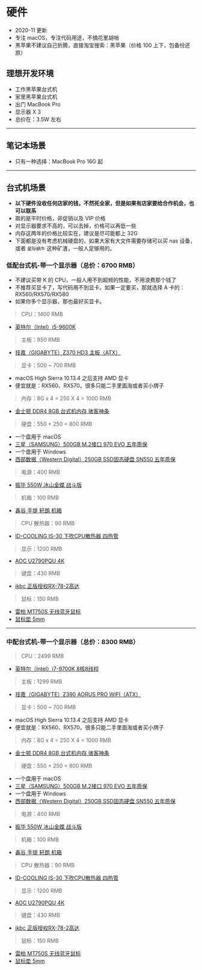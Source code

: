 
# 硬件

- 2020-11 更新
- 专注 macOS，专注代码用途，不搞花里胡哨
- 黑苹果不建议自己折腾，直接淘宝搜索：黑苹果（价格 100 上下，包备份还原）

## 理想开发环境

- 工作黑苹果台式机
- 家里黑苹果台式机
- 出门 MacBook Pro
- 显示器 X 3
- 总价在：3.5W 左右

-------------------------------------------------------------------

## 笔记本场景

- 只有一种选择：MacBook Pro 16G 起

-------------------------------------------------------------------

## 台式机场景

- **以下硬件没收任何店家的钱，不然死全家，但是如果有店家要给合作机会，也可以联系**
- 取的是平时价格，非促销以及 VIP 价格
- 对显示器要求不高的，可以去掉，价格可以再低一些
- 内存这两年的价格比较实在，建议是尽可能都上 32G
- 下面都是没有考虑机械硬盘的，如果大家有大文件需要存储可以买 nas 设备，或者 `星际蜗牛` 这种矿渣，一般人足够用的。

### 低配台式机-带一个显示器（总价：6700 RMB）

- 不建议买带 K 的 CPU，一般人用不到超频的性能，不用浪费那个钱了
- 不推荐买显卡了，写代码用不到显卡。如果一定要买，那就选择 A 卡的：RX560/RX570/RX580
- 如果你多个显示器，那也最好买显卡。

> CPU：1400 RMB

- [英特尔（Intel）i5-9600K](https://search.jd.com/Search?enc=utf-8&cu=true&utm_source=ads-union.jd.com&utm_medium=tuiguang&utm_campaign=t_248690136_&utm_term=c0d90a09b813492cbb88dbd39455a471-p_669678130&abt=3&keyword=英特尔（Intel）i5-9600K)

> 主板：850 RMB

- [技嘉（GIGABYTE）Z370 HD3 主板（ATX）](https://search.jd.com/Search?enc=utf-8&cu=true&utm_source=ads-union.jd.com&utm_medium=tuiguang&utm_campaign=t_248690136_&utm_term=c0d90a09b813492cbb88dbd39455a471-p_669678130&abt=3&keyword=技嘉（GIGABYTE）Z370%20HD3%20主板)

> 显卡：500 ~ 700 RMB

- macOS High Sierra 10.13.4 之后支持 AMD 显卡
- 便宜就是：RX560、RX570，很多只能二手里面淘或者买小牌子

> 内存：8G x 4 = 250 X 4 = 1000 RMB

- [金士顿 DDR4 8GB 台式机内存 骇客神条](https://search.jd.com/Search?enc=utf-8&cu=true&utm_source=ads-union.jd.com&utm_medium=tuiguang&utm_campaign=t_248690136_&utm_term=c0d90a09b813492cbb88dbd39455a471-p_669678130&abt=3&keyword=金士顿%20DDR4%208GB%20台式机内存%20骇客神条)

> 硬盘：550 + 250 = 800 RMB

- 一个盘用于 macOS
- [三星（SAMSUNG）500GB M.2接口 970 EVO 五年质保](https://search.jd.com/Search?enc=utf-8&cu=true&utm_source=ads-union.jd.com&utm_medium=tuiguang&utm_campaign=t_248690136_&utm_term=c0d90a09b813492cbb88dbd39455a471-p_669678130&abt=3&keyword=三星（SAMSUNG）500GB%20M.2接口%20970%20EVO)
- 一个盘用于 Windows
- [西部数据（Western Digital）250GB SSD固态硬盘 SN550 五年质保](https://search.jd.com/Search?enc=utf-8&cu=true&utm_source=ads-union.jd.com&utm_medium=tuiguang&utm_campaign=t_248690136_&utm_term=c0d90a09b813492cbb88dbd39455a471-p_669678130&abt=3&keyword=西部数据（Western%20Digital）250GB%20SSD固态硬盘%20SN550)

> 电源：400 RMB

- [振华 550W 冰山金蝶 战斗版](http://search.jd.com/Search?keyword=振华%20550W%20冰山金蝶%20战斗版&enc=utf-8&cu=true&utm_source=ads-union.jd.com&utm_medium=tuiguang&utm_campaign=t_248690136_&utm_term=5cf02562905049858da8ba867d501e09-p_669693165&abt=3)

> 机箱：100 RMB

- [鑫谷 手提 轩朗 机箱](https://search.jd.com/Search?enc=utf-8&cu=true&utm_source=ads-union.jd.com&utm_medium=tuiguang&utm_campaign=t_248690136_&utm_term=c0d90a09b813492cbb88dbd39455a471-p_669678130&abt=3&keyword=鑫谷%20手提%20轩朗%20机箱)

> CPU 散热器：90 RMB

- [ID-COOLING IS-30 下吹CPU散热器 四热管](http://search.jd.com/Search?keyword=ID-COOLING%20IS-30%20下吹CPU散热器%20四热管&enc=utf-8&cu=true&utm_source=ads-union.jd.com&utm_medium=tuiguang&utm_campaign=t_248690136_&utm_term=5cf02562905049858da8ba867d501e09-p_669693165&abt=3)

> 显示：1200 RMB

- [AOC U2790PQU 4K](http://search.jd.com/Search?keyword=AOC%20U2790PQU&enc=utf-8&cu=true&utm_source=ads-union.jd.com&utm_medium=tuiguang&utm_campaign=t_248690136_&utm_term=5cf02562905049858da8ba867d501e09-p_669693165&abt=3)

> 键盘：430 RMB

- [ikbc 正版授权RX-78-2高达](https://search.jd.com/Search?enc=utf-8&cu=true&utm_source=ads-union.jd.com&utm_medium=tuiguang&utm_campaign=t_248690136_&utm_term=c0d90a09b813492cbb88dbd39455a471-p_669678130&abt=3&keyword=ikbc%20正版授权RX-78-2高达)

> 鼠标：150 RMB

- [雷柏 MT750S 无线蓝牙鼠标](http://search.jd.com/Search?keyword=雷柏%20MT750S%20无线蓝牙鼠标&enc=utf-8&cu=true&utm_source=ads-union.jd.com&utm_medium=tuiguang&utm_campaign=t_248690136_&utm_term=5cf02562905049858da8ba867d501e09-p_669693165&abt=3)
- [鼠标垫 5mm](http://search.jd.com/Search?keyword=鼠标垫%205mm&enc=utf-8&cu=true&utm_source=ads-union.jd.com&utm_medium=tuiguang&utm_campaign=t_248690136_&utm_term=00a190c9642a41ed823acfe81ee97572-p_669693165&abt=3)

-------------------------------------------------------------------

### 中配台式机-带一个显示器（总价：8300 RMB）

> CPU：2499 RMB

- [英特尔（Intel）i7-9700K 8核8线程](https://search.jd.com/Search?enc=utf-8&cu=true&utm_source=ads-union.jd.com&utm_medium=tuiguang&utm_campaign=t_248690136_&utm_term=c0d90a09b813492cbb88dbd39455a471-p_669678130&abt=3&keyword=英特尔（Intel）i7-9700K)

> 主板：1299 RMB

- [技嘉（GIGABYTE）Z390 AORUS PRO WIFI（ATX）](https://search.jd.com/Search?enc=utf-8&cu=true&utm_source=ads-union.jd.com&utm_medium=tuiguang&utm_campaign=t_248690136_&utm_term=c0d90a09b813492cbb88dbd39455a471-p_669678130&abt=3&keyword=技嘉（GIGABYTE）Z390%20AORUS%20PRO%20WIFI)

> 显卡：500 ~ 700 RMB

- macOS High Sierra 10.13.4 之后支持 AMD 显卡
- 便宜就是：RX560、RX570，很多只能二手里面淘或者买小牌子

> 内存：8G x 4 = 250 X 4 = 1000 RMB

- [金士顿 DDR4 8GB 台式机内存 骇客神条](https://search.jd.com/Search?enc=utf-8&cu=true&utm_source=ads-union.jd.com&utm_medium=tuiguang&utm_campaign=t_248690136_&utm_term=c0d90a09b813492cbb88dbd39455a471-p_669678130&abt=3&keyword=金士顿%20DDR4%208GB%20台式机内存%20骇客神条)

> 硬盘：550 + 250 = 800 RMB

- 一个盘用于 macOS
- [三星（SAMSUNG）500GB M.2接口 970 EVO 五年质保](https://search.jd.com/Search?enc=utf-8&cu=true&utm_source=ads-union.jd.com&utm_medium=tuiguang&utm_campaign=t_248690136_&utm_term=c0d90a09b813492cbb88dbd39455a471-p_669678130&abt=3&keyword=三星（SAMSUNG）500GB%20M.2接口%20970%20EVO)
- 一个盘用于 Windows
- [西部数据（Western Digital）250GB SSD固态硬盘 SN550 五年质保](https://search.jd.com/Search?enc=utf-8&cu=true&utm_source=ads-union.jd.com&utm_medium=tuiguang&utm_campaign=t_248690136_&utm_term=c0d90a09b813492cbb88dbd39455a471-p_669678130&abt=3&keyword=西部数据（Western%20Digital）250GB%20SSD固态硬盘%20SN550)

> 电源：400 RMB

- [振华 550W 冰山金蝶 战斗版](http://search.jd.com/Search?keyword=振华%20550W%20冰山金蝶%20战斗版&enc=utf-8&cu=true&utm_source=ads-union.jd.com&utm_medium=tuiguang&utm_campaign=t_248690136_&utm_term=5cf02562905049858da8ba867d501e09-p_669693165&abt=3)

> 机箱：100 RMB

- [鑫谷 手提 轩朗 机箱](https://search.jd.com/Search?enc=utf-8&cu=true&utm_source=ads-union.jd.com&utm_medium=tuiguang&utm_campaign=t_248690136_&utm_term=c0d90a09b813492cbb88dbd39455a471-p_669678130&abt=3&keyword=鑫谷%20手提%20轩朗%20机箱)

> CPU 散热器：90 RMB

- [ID-COOLING IS-30 下吹CPU散热器 四热管](http://search.jd.com/Search?keyword=ID-COOLING%20IS-30%20下吹CPU散热器%20四热管&enc=utf-8&cu=true&utm_source=ads-union.jd.com&utm_medium=tuiguang&utm_campaign=t_248690136_&utm_term=5cf02562905049858da8ba867d501e09-p_669693165&abt=3)

> 显示：1200 RMB

- [AOC U2790PQU 4K](http://search.jd.com/Search?keyword=AOC%20U2790PQU&enc=utf-8&cu=true&utm_source=ads-union.jd.com&utm_medium=tuiguang&utm_campaign=t_248690136_&utm_term=5cf02562905049858da8ba867d501e09-p_669693165&abt=3)

> 键盘：430 RMB

- [ikbc 正版授权RX-78-2高达](https://search.jd.com/Search?enc=utf-8&cu=true&utm_source=ads-union.jd.com&utm_medium=tuiguang&utm_campaign=t_248690136_&utm_term=c0d90a09b813492cbb88dbd39455a471-p_669678130&abt=3&keyword=ikbc%20正版授权RX-78-2高达)

> 鼠标：150 RMB

- [雷柏 MT750S 无线蓝牙鼠标](http://search.jd.com/Search?keyword=雷柏%20MT750S%20无线蓝牙鼠标&enc=utf-8&cu=true&utm_source=ads-union.jd.com&utm_medium=tuiguang&utm_campaign=t_248690136_&utm_term=5cf02562905049858da8ba867d501e09-p_669693165&abt=3)
- [鼠标垫 5mm](http://search.jd.com/Search?keyword=鼠标垫%205mm&enc=utf-8&cu=true&utm_source=ads-union.jd.com&utm_medium=tuiguang&utm_campaign=t_248690136_&utm_term=00a190c9642a41ed823acfe81ee97572-p_669693165&abt=3)
